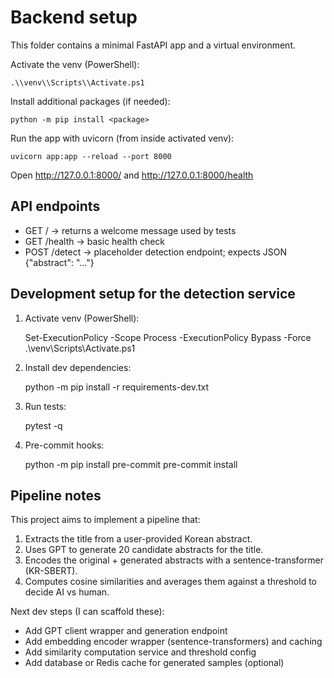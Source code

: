 # Backend setup

This folder contains a minimal FastAPI app and a virtual environment.

Activate the venv (PowerShell):

    .\\venv\\Scripts\\Activate.ps1

Install additional packages (if needed):

    python -m pip install <package>

Run the app with uvicorn (from inside activated venv):

    uvicorn app:app --reload --port 8000

Open http://127.0.0.1:8000/ and http://127.0.0.1:8000/health

API endpoints
-------------

- GET / -> returns a welcome message used by tests
- GET /health -> basic health check
- POST /detect -> placeholder detection endpoint; expects JSON {"abstract": "..."}


Development setup for the detection service
-----------------------------------------

1. Activate venv (PowerShell):

    Set-ExecutionPolicy -Scope Process -ExecutionPolicy Bypass -Force
    .\\venv\\Scripts\\Activate.ps1

2. Install dev dependencies:

    python -m pip install -r requirements-dev.txt

3. Run tests:

    pytest -q

4. Pre-commit hooks:

    python -m pip install pre-commit
    pre-commit install

Pipeline notes
--------------
This project aims to implement a pipeline that:

1. Extracts the title from a user-provided Korean abstract.
2. Uses GPT to generate 20 candidate abstracts for the title.
3. Encodes the original + generated abstracts with a sentence-transformer (KR-SBERT).
4. Computes cosine similarities and averages them against a threshold to decide AI vs human.

Next dev steps (I can scaffold these):
- Add GPT client wrapper and generation endpoint
- Add embedding encoder wrapper (sentence-transformers) and caching
- Add similarity computation service and threshold config
- Add database or Redis cache for generated samples (optional)
